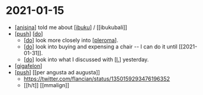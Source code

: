 # 2021-01-15

- [[anisina]] told me about [[ibuku]] / [[ibukubali]]
- [[push]] [[do]]
  - [[do]] look more closely into [[pleroma]].
  - [[do]] look into buying and expensing a chair -- I can do it until [[2021-01-31]].
  - [[do]] look into what I discussed with [[l.]] yesterday.
- [[gigafelon]]
- [[push]] [[per angusta ad augusta]]
  - https://twitter.com/flancian/status/1350159293476196352
  - [[h/t]] [[mmalign]]


[//begin]: # "Autogenerated link references for markdown compatibility"
[anisina]: ../anisina "Anisina"
[ibuku]: ../ibuku "Ibuku"
[push]: ../push "Push"
[do]: ../do "Do"
[pleroma]: ../pleroma "Pleroma"
[l.]: ../l. "L."
[gigafelon]: ../gigafelon "Gigafelon"
[//end]: # "Autogenerated link references"